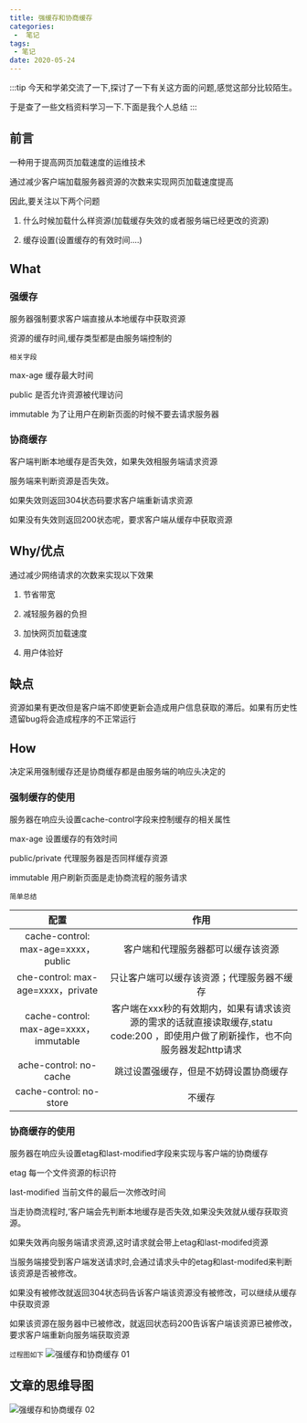 ```yaml
---
title: 强缓存和协商缓存
categories:
 -  笔记
tags:
 - 笔记
date: 2020-05-24
---
```


:::tip
今天和学弟交流了一下,探讨了一下有关这方面的问题,感觉这部分比较陌生。

于是查了一些文档资料学习一下.下面是我个人总结
:::

<!-- more -->


## 前言

一种用于提高网页加载速度的运维技术

通过减少客户端加载服务器资源的次数来实现网页加载速度提高

因此,要关注以下两个问题

1. 什么时候加载什么样资源(加载缓存失效的或者服务端已经更改的资源)

2. 缓存设置(设置缓存的有效时间....)


## What

### 强缓存

服务器强制要求客户端直接从本地缓存中获取资源

资源的缓存时间,缓存类型都是由服务端控制的

`相关字段`

max-age 缓存最大时间

public		是否允许资源被代理访问

immutable 为了让用户在刷新页面的时候不要去请求服务器

### 协商缓存

客户端判断本地缓存是否失效，如果失效相服务端请求资源

服务端来判断资源是否失效。

如果失效则返回304状态码要求客户端重新请求资源

如果没有失效则返回200状态呢，要求客户端从缓存中获取资源

## Why/优点

通过减少网络请求的次数来实现以下效果

1. 节省带宽

2. 减轻服务器的负担

3. 加快网页加载速度

4. 用户体验好

## 缺点

资源如果有更改但是客户端不即使更新会造成用户信息获取的滞后。如果有历史性遗留bug将会造成程序的不正常运行


## How

决定采用强制缓存还是协商缓存都是由服务端的响应头决定的

### 强制缓存的使用

服务器在响应头设置cache-control字段来控制缓存的相关属性

max-age 设置缓存的有效时间

public/private 代理服务器是否同样缓存资源

immutable 用户刷新页面是走协商流程的服务请求

`简单总结`

|                  配置                  |                             作用                             |
| :------------------------------------: | :----------------------------------------------------------: |
|  cache-control: max-age=xxxx，public   |              客户端和代理服务器都可以缓存该资源              |
|   che-control: max-age=xxxx，private   |          只让客户端可以缓存该资源；代理服务器不缓存          |
| cache-control: max-age=xxxx，immutable | 客户端在xxx秒的有效期内，如果有请求该资源的需求的话就直接读取缓存,statu code:200 ，即使用户做了刷新操作，也不向服务器发起http请求 |
|         ache-control: no-cache         |            跳过设置强缓存，但是不妨碍设置协商缓存            |
|        cache-control: no-store         |                            不缓存                            |






### 协商缓存的使用

服务器在响应头设置etag和last-modified字段来实现与客户端的协商缓存

etag 每一个文件资源的标识符

last-modified 当前文件的最后一次修改时间
	

当走协商流程时,‘客户端会先判断本地缓存是否失效,如果没失效就从缓存获取资源。

如果失效再向服务端请求资源,这时请求就会带上etag和last-modifed资源

当服务端接受到客户端发送请求时,会通过请求头中的etag和last-modifed来判断该资源是否被修改。

如果没有被修改就返回304状态码告诉客户端该资源没有被修改，可以继续从缓存中获取资源

如果该资源在服务器中已被修改，就返回状态码200告诉客户端该资源已被修改，要求客户端重新向服务端获取资源

`过程图如下`
<img :src="$withBase('/Notes/强缓存和协商缓存 01.jpg')" alt="强缓存和协商缓存 01">

## 文章的思维导图
<img :src="$withBase('/Notes/强缓存和协商缓存 02.jpg')" alt="强缓存和协商缓存 02">

